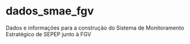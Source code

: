 # dados_smae_fgv
Dados e informações para a construção do Sistema de Monitoramento Estratégico de SEPEP junto à FGV
